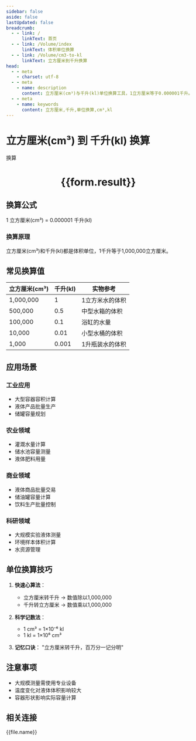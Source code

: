 ```yaml
---
sidebar: false
aside: false
lastUpdated: false
breadcrumb:
  - - link: /
      linkText: 首页
  - - link: /Volume/index
      linkText: 体积单位换算
  - - link: /Volume/cm3-to-kl
      linkText: 立方厘米到千升换算
head:
  - - meta
    - charset: utf-8
  - - meta
    - name: description
      content: 立方厘米(cm³)与千升(kl)单位换算工具，1立方厘米等于0.000001千升。
  - - meta
    - name: keywords
      content: 立方厘米,千升,单位换算,cm³,kl
---
```


# 立方厘米(cm³) 到 千升(kl) 换算

<script setup>
import { onMounted, reactive, inject ,ref  } from 'vue'
import { NButton,NForm ,NFormItem,NInput,NInputNumber,NSelect,NCard,useMessage ,NGrid ,NGi } from 'naive-ui'
import { defineClientComponent } from 'vitepress'
import { Volume } from '../../files';

const convert = inject('convert')
const formRef = ref(null);
const rules = {
  number:{
    required: true,
    type: 'number',
    trigger: "blur"
  }
}
const form = reactive({
  number:null,
  result:'',
  title:'立方厘米(cm³)到千升(kl)换算'
})

const convertHandler = (e) => {
  e.preventDefault();
  formRef.value?.validate((errors)=>{
    if (!errors) {
      form.result = `${form.number} cm³ = ${convert(form.number).from('cm3').to('kl')} kl`
    }
  })
}
</script>

<n-form size="large" :model="form" ref='formRef' :rules="rules">
  <n-form-item label="数值" path="number">
    <n-input-number size="large" style="width:100%" :min="0" v-model:value="form.number" placeholder="请输入立方厘米数值" />
  </n-form-item>
  <n-form-item>
    <n-button type="primary" style="width:100%" @click="convertHandler">换算</n-button>
  </n-form-item>
</n-form>
<n-card embedded :bordered="false" hoverable>
  <div style="text-align:center">
    <h1>{{form.result}}</h1>
  </div>
</n-card>

## 换算公式
1 立方厘米(cm³) = 0.000001 千升(kl)

### 换算原理
立方厘米(cm³)和千升(kl)都是体积单位，1千升等于1,000,000立方厘米。

## 常见换算值
| 立方厘米(cm³) | 千升(kl) | 实物参考                 |
|--------------|----------|--------------------------|
| 1,000,000    | 1        | 1立方米水的体积           |
| 500,000      | 0.5      | 中型水箱的体积            |
| 100,000      | 0.1      | 浴缸的水量               |
| 10,000       | 0.01     | 小型水桶的体积           |
| 1,000        | 0.001    | 1升瓶装水的体积          |

## 应用场景
### 工业应用
- 大型容器容积计算
- 液体产品批量生产
- 储罐容量规划

### 农业领域
- 灌溉水量计算
- 储水池容量测量
- 液体肥料用量

### 商业领域
- 液体商品批量交易
- 储油罐容量计算
- 饮料生产批量控制

### 科研领域
- 大规模实验液体测量
- 环境样本体积计算
- 水资源管理

## 单位换算技巧
1. **快速心算法**：
   - 立方厘米转千升 → 数值除以1,000,000
   - 千升转立方厘米 → 数值乘以1,000,000

2. **科学记数法**：
   - 1 cm³ = 1×10⁻⁶ kl
   - 1 kl = 1×10⁶ cm³

3. **记忆口诀**：
   "立方厘米转千升，百万分一记分明"

## 注意事项
- 大规模测量需使用专业设备
- 温度变化对液体体积影响较大
- 容器形状影响实际容量计算

## 相关连接
<n-grid x-gap="12" :cols="4">
  <n-gi v-for="(file, index) in Volume" :key="index">
    <n-button
      text
      tag="a"
      :href="file.path"
      type="primary"
    >
      {{file.name}}
    </n-button>
  </n-gi>
</n-grid>